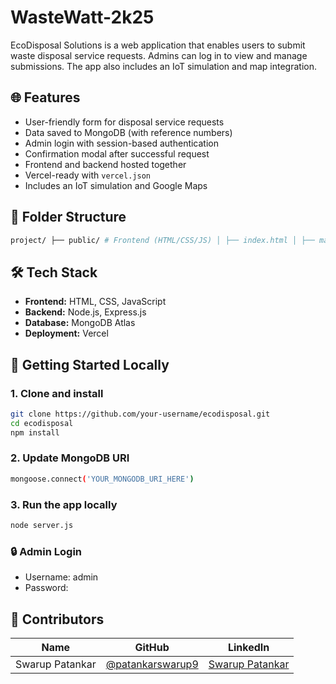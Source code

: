# WasteWatt-2k25


EcoDisposal Solutions is a web application that enables users to submit waste disposal service requests. Admins can log in to view and manage submissions. The app also includes an IoT simulation and map integration.

## 🌐 Features

- User-friendly form for disposal service requests
- Data saved to MongoDB (with reference numbers)
- Admin login with session-based authentication
- Confirmation modal after successful request
- Frontend and backend hosted together
- Vercel-ready with `vercel.json`
- Includes an IoT simulation and Google Maps

## 📁 Folder Structure

```bash 
project/ ├── public/ # Frontend (HTML/CSS/JS) │ ├── index.html │ ├── main.js │ ├── style.css │ └── admin.html / login.html / simulation.html ├── server.js # Express.js backend ├── package.json └── vercel.json # Vercel deployment configuration
```


## 🛠️ Tech Stack

- **Frontend:** HTML, CSS, JavaScript
- **Backend:** Node.js, Express.js
- **Database:** MongoDB Atlas
- **Deployment:** Vercel

## 🚀 Getting Started Locally

### 1. Clone and install
```bash
git clone https://github.com/your-username/ecodisposal.git
cd ecodisposal
npm install
```
### 2. Update MongoDB URI
```bash
mongoose.connect('YOUR_MONGODB_URI_HERE')
```

### 3. Run the app locally
```bash
node server.js
```

### 🔒 Admin Login
- Username: admin
- Password: <PASSWORD>


## 👥 Contributors

| Name             | GitHub                                             | LinkedIn                                                |
|------------------|----------------------------------------------------|----------------------------------------------------------|
| Swarup Patankar  | [@patankarswarup9](https://github.com/patankarswarup9) | [Swarup Patankar](https://www.linkedin.com/in/patankarswarup9) |


